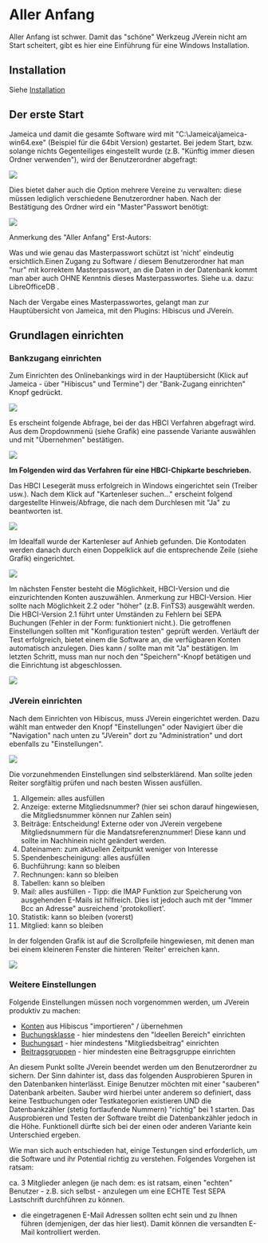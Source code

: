 # Aller Anfang

Aller Anfang ist schwer. Damit das "schöne" Werkzeug JVerein nicht am Start scheitert, gibt es hier eine Einführung für eine Windows Installation.

## Installation

Siehe [Installation](installation.md)

## Der erste Start

Jameica und damit die gesamte Software wird mit "C:\Jameica\jameica-win64.exe" \(Beispiel für die 64bit Version\) gestartet. Bei jedem Start, bzw. solange nichts Gegenteiliges eingestellt wurde \(z.B. "Künftig immer diesen Ordner verwenden"\), wird der Benutzerordner abgefragt:

![](../.gitbook/assets/aller_anfang_-_erster_start_-_anlegen_des_benutzerordners.png)

Dies bietet daher auch die Option mehrere Vereine zu verwalten: diese müssen lediglich verschiedene Benutzerordner haben. Nach der Bestätigung des Ordner wird ein "Master"Passwort benötigt:

![](../.gitbook/assets/aller_anfang_-_erster_start_-_passwort_festlegen.png)

Anmerkung des "Aller Anfang" Erst-Autors:

Was und wie genau das Masterpasswort schützt ist 'nicht' eindeutig ersichtlich.Einen Zugang zu Software / diesem Benutzerordner hat man "nur" mit korrektem Masterpasswort, an die Daten in der Datenbank kommt man aber auch OHNE Kenntnis dieses Masterpasswortes. Siehe u.a. dazu: LibreOfficeDB .

Nach der Vergabe eines Masterpasswortes, gelangt man zur Hauptübersicht von Jameica, mit den Plugins: Hibiscus und JVerein.

## Grundlagen einrichten

### Bankzugang einrichten

Zum Einrichten des Onlinebankings wird in der Hauptübersicht \(Klick auf Jameica - über "Hibiscus" und Termine"\) der "Bank-Zugang einrichten" Knopf gedrückt.

![](../.gitbook/assets/aller_anfang_-_erster_start_-_hauptuebersicht.png)

Es erscheint folgende Abfrage, bei der das HBCI Verfahren abgefragt wird. Aus dem Dropdownmenü \(siehe Grafik\) eine passende Variante auswählen und mit "Übernehmen" bestätigen.

![](../.gitbook/assets/aller_anfang_-_erster_start_-_hibiscus_-_1_hbci_verfahren.png)

**Im Folgenden wird das Verfahren für eine HBCI-Chipkarte beschrieben.** 

Das HBCI Lesegerät muss erfolgreich in Windows eingerichtet sein \(Treiber usw.\). Nach dem Klick auf "Kartenleser suchen..." erscheint folgend dargestellte Hinweis/Abfrage, die nach dem Durchlesen mit "Ja" zu beantworten ist.

![](../.gitbook/assets/aller_anfang_-_erster_start_-_hibiscus_-_2_lesegeraet_suchen.png)

Im Idealfall wurde der Kartenleser auf Anhieb gefunden. Die Kontodaten werden danach durch einen Doppelklick auf die entsprechende Zeile \(siehe Grafik\) eingerichtet.

![](../.gitbook/assets/aller_anfang_-_erster_start_-_hibiscus_-_3_lesegeraet_einrichten.png)

Im nächsten Fenster besteht die Möglichkeit, HBCI-Version und die einzurichtenden Konten auszuwählen. Anmerkung zur HBCI-Version. Hier sollte nach Möglichkeit 2.2 oder "höher" \(z.B. FinTS3\) ausgewählt werden. Die HBCI-Version 2.1 führt unter Umständen zu Fehlern bei SEPA Buchungen \(Fehler in der Form: funktioniert nicht.\). Die getroffenen Einstellungen sollten mit "Konfiguration testen" geprüft werden. Verläuft der Test erfolgreich, bietet einem die Software an, die verfügbaren Konten automatisch anzulegen. Dies kann / sollte man mit "Ja" bestätigen. Im letzten Schritt, muss man nur noch den "Speichern"-Knopf betätigen und die Einrichtung ist abgeschlossen.

![](../.gitbook/assets/aller_anfang_-_erster_start_-_hibiscus_-_4_lesegeraet_einrichten_teil_2.png)

### JVerein einrichten

Nach dem Einrichten von Hibiscus, muss JVerein eingerichtet werden. Dazu wählt man entweder den Knopf "Einstellungen" oder Navigiert über die "Navigation" nach unten zu "JVerein" dort zu "Administration" und dort ebenfalls zu "Einstellungen".

![](../.gitbook/assets/aller_anfang_-_erster_start_-_hauptuebersicht_2.png)

Die vorzunehmenden Einstellungen sind selbsterklärend. Man sollte jeden Reiter sorgfältig prüfen und nach besten Wissen ausfüllen.

1. Allgemein: alles ausfüllen
2. Anzeige: externe Mitgliedsnummer? \(hier sei schon darauf hingewiesen, die Mitgliedsnummer können nur Zahlen sein\)
3. Beiträge: Entscheidung! Externe oder von JVerein vergebene Mitgliedsnummern für die Mandatsreferenznummer! Diese kann und sollte im Nachhinein nicht geändert werden.
4. Dateinamen: zum aktuellen Zeitpunkt weniger von Interesse
5. Spendenbescheinigung: alles ausfüllen
6. Buchführung: kann so bleiben
7. Rechnungen: kann so bleiben
8. Tabellen: kann so bleiben
9. Mail: alles ausfüllen - Tipp: die IMAP Funktion zur Speicherung von ausgehenden E-Mails ist hilfreich. Dies ist jedoch auch mit der "Immer Bcc an Adresse" ausreichend 'protokolliert'.
10. Statistik: kann so bleiben \(vorerst\)
11. Mitglied: kann so bleiben

In der folgenden Grafik ist auf die Scrollpfeile hingewiesen, mit denen man bei einem kleineren Fenster die hinteren 'Reiter' erreichen kann.

![](../.gitbook/assets/aller_anfang_-_erster_start_-_jverein_-_1_einstellungen.png)

### Weitere Einstellungen

Folgende Einstellungen müssen noch vorgenommen werden, um JVerein produktiv zu machen:

* [Konten](../allgemeine-funktionen/buchf/konten.md) aus Hibiscus "importieren" / übernehmen
* [Buchungsklasse]() - hier mindestens den "Ideellen Bereich" einrichten
* [Buchungsart](../allgemeine-funktionen/administration/admbuchf/buchungsart.md) - hier mindestens "Mitgliedsbeitrag" einrichten
* [Beitragsgruppen](../allgemeine-funktionen/administration/beitragsgruppen.md) - hier mindesten eine Beitragsgruppe einrichten

An diesem Punkt sollte JVerein beendet werden um den Benutzerordner zu sichern. Der Sinn dahinter ist, dass das folgenden Ausprobieren Spuren in den Datenbanken hinterlässt. Einige Benutzer möchten mit einer "sauberen" Datenbank arbeiten. Sauber wird hierbei unter anderem so definiert, dass keine Testbuchungen oder Testkategorien existieren UND die Datenbankzähler \(stetig fortlaufende Nummern\) "richtig" bei 1 starten. Das Ausprobieren und Testen der Software treibt die Datenbankzähler jedoch in die Höhe. Funktionell dürfte sich bei der einen oder anderen Variante kein Unterschied ergeben.

Wie man sich auch entschieden hat, einige Testungen sind erforderlich, um die Software und ihr Potential richtig zu verstehen. Folgendes Vorgehen ist ratsam:

ca. 3 Mitglieder anlegen \(je nach dem: es ist ratsam, einen "echten" Benutzer - z.B. sich selbst - anzulegen um eine ECHTE Test SEPA Lastschrift durchführen zu können.

* die eingetragenen E-Mail Adressen sollten echt sein und zu Ihnen führen \(demjenigen, der das hier liest\). Damit können die versandten E-Mail kontrolliert werden.

